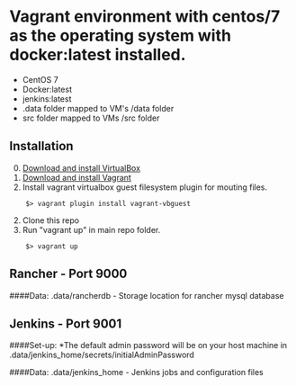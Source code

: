 # Vagrant environment with centos/7 as the operating system with docker:latest installed.

* CentOS 7
* Docker:latest
* jenkins:latest
* .data folder mapped to VM's /data folder
* src folder mapped to VMs /src folder

## Installation

0. [Download and install VirtualBox](https://www.virtualbox.org/wiki/Downloads)
1. [Download and install Vagrant](https://www.vagrantup.com/downloads.html)
2. Install vagrant virtualbox guest filesystem plugin for mouting files.
```
	$> vagrant plugin install vagrant-vbguest
```
2. Clone this repo
3. Run "vagrant up" in main repo folder.
``` 
	$> vagrant up
```

## Rancher - Port 9000
####Data:
.data/rancherdb - Storage location for rancher mysql database

## Jenkins - Port 9001
####Set-up:
*The default admin password will be on your host machine in .data/jenkins_home/secrets/initialAdminPassword

####Data:
.data/jenkins_home - Jenkins jobs and configuration files